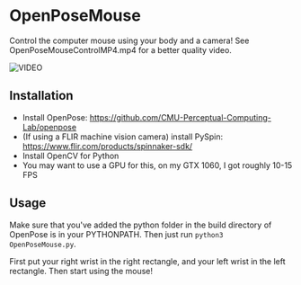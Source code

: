 # OpenPoseMouse
Control the computer mouse using your body and a camera! See OpenPoseMouseControlMP4.mp4 for a better quality video.

![VIDEO](OpenPoseMouseControlGif.gif)

## Installation
- Install OpenPose: https://github.com/CMU-Perceptual-Computing-Lab/openpose
- (If using a FLIR machine vision camera) install PySpin: https://www.flir.com/products/spinnaker-sdk/
- Install OpenCV for Python
- You may want to use a GPU for this, on my GTX 1060, I got roughly 10-15 FPS

## Usage
Make sure that you've added the python folder in the build directory of OpenPose is in your PYTHONPATH. Then just run `python3 OpenPoseMouse.py`.

First put your right wrist in the right rectangle, and your left wrist in the left rectangle. Then start using the mouse!
